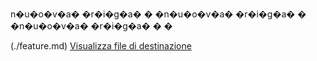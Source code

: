 
n�u�o�v�a� �r�i�g�a�
�
�n�u�o�v�a� �r�i�g�a�
�
�n�u�o�v�a� �r�i�g�a�
�
�

(./feature.md)
[Visualizza file di destinazione](./file_di_destinazione.md)
